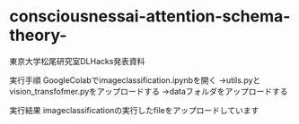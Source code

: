 # consciousnessai-attention-schema-theory-
東京大学松尾研究室DLHacks発表資料

実行手順
GoogleColabでimageclassification.ipynbを開く
→utils.pyとvision_transfofmer.pyをアップロードする
→dataフォルダをアップロードする

実行結果
imageclassificationの実行したfileをアップロードしています
